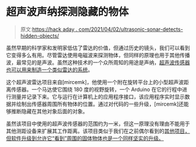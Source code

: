 # 超声波声纳探测隐藏的物体

> 原文:[https://hack aday . com/2021/04/02/ultrasonic-sonar-detects-hidden-objects/](https://hackaday.com/2021/04/02/ultrasonic-sonar-detects-hidden-objects/)

虽然早期的科学家和发明家低估了雷达的价值，但通过历史的镜头，我们可以看到它变得多么有用。尽管雷达使用电磁波来探测物体，但同样的原理也用于其他传播波，最常见的是声波。虽然这种技术的一个众所周知的用途是声纳，[超声波传感器也可以用来制造一个类似雷达的系统](https://hackaday.io/project/178208-arduino-ultrasonic-radar)。

这个超声波雷达项目来自[mircemk]，他使用一个附在旋转平台上的小型超声波距离传感器。一个马达使它围绕 180 度的视野旋转，一个 Arduino 在它的行程中进行测量并记录下来。它与运行在计算机上的应用程序接口，该应用程序实时显示数据并绘制出传感器周围所有物体的位置。通过对代码的一些升级，[mircemk]还能够推断隐藏在其他对象后面的对象。

虽然该项目中使用的超声波传感器的范围约为一米，但这一原理没有理由不能用于其他测距设备来扩展其工作距离。该项目类似于我们在之前偶尔看到的[其他项目，但软件升级到允许它“看到”周围的固体物体也是一个同样坚实的升级。](https://hackaday.com/2020/07/18/faux-radar-uses-ultrasound-python/)
